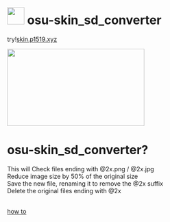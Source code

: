 # <img src="https://i.imgur.com/ChG6TW9.png" width="40"/> osu-skin_sd_converter
<p>try!<a href="https://skin.p1519.xyz/">skin.p1519.xyz</a><br></p>

<img src="https://i.imgur.com/O4t4r6D.png" width="320" height="180">

# osu-skin_sd_converter?<br>
This will Check files ending with @2x.png / @2x.jpg<br>
Reduce image size by 50% of the original size<br>
Save the new file, renaming it to remove the @2x suffix<br>
Delete the original files ending with @2x<br>

<br>
<a href="https://p1519.xyz/howto/">how to </a>

